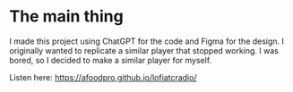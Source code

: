 # The main thing

I made this project using ChatGPT for the code and Figma for the design. 
I originally wanted to replicate a similar player that stopped working. I was bored, so I decided to make a similar player for myself.

Listen here: https://afoodpro.github.io/lofiatcradio/
